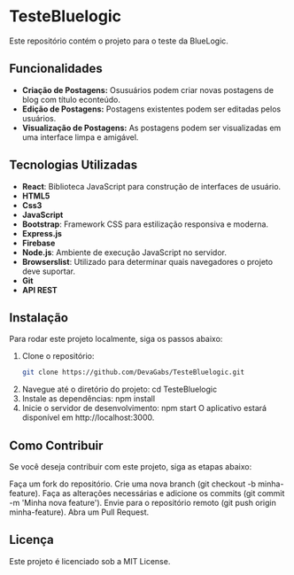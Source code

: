 # TesteBluelogic

Este repositório contém o projeto para o teste da BlueLogic.

## Funcionalidades

- **Criação de Postagens:** Osusuários podem criar novas postagens de blog com título econteúdo.
- **Edição de Postagens:** Postagens existentes podem ser editadas pelos usuários.
- **Visualização de Postagens:** As postagens podem ser visualizadas em uma interface limpa e amigável.

## Tecnologias Utilizadas

- **React**: Biblioteca JavaScript para construção de interfaces de usuário.
- **HTML5**
- **Css3**
- **JavaScript**
- **Bootstrap**: Framework CSS para estilização responsiva e moderna.
- **Express.js**
- **Firebase**
- **Node.js**: Ambiente de execução JavaScript no servidor.
- **Browserslist**: Utilizado para determinar quais navegadores o projeto deve suportar.
- **Git**
- **API REST**

## Instalação

Para rodar este projeto localmente, siga os passos abaixo:

1. Clone o repositório:
   ```bash
   git clone https://github.com/DevaGabs/TesteBluelogic.git
2. Navegue até o diretório do projeto:
    cd TesteBluelogic
3. Instale as dependências:
   npm install
4. Inicie o servidor de desenvolvimento:
   npm start
O aplicativo estará disponível em http://localhost:3000.

## Como Contribuir
Se você deseja contribuir com este projeto, siga as etapas abaixo:

Faça um fork do repositório.
Crie uma nova branch (git checkout -b minha-feature).
Faça as alterações necessárias e adicione os commits (git commit -m 'Minha nova feature').
Envie para o repositório remoto (git push origin minha-feature).
Abra um Pull Request.

## Licença

Este projeto é licenciado sob a MIT License.
